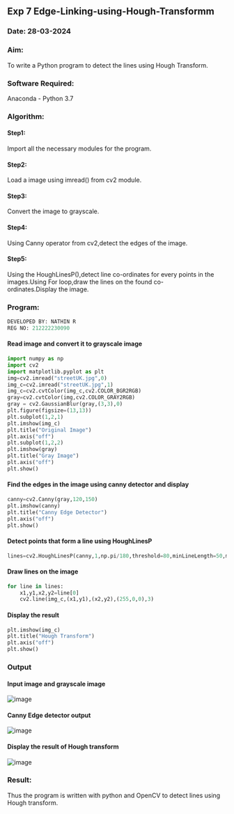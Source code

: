 ## Exp 7 Edge-Linking-using-Hough-Transformm
### Date: 28-03-2024
### Aim:
To write a Python program to detect the lines using Hough Transform.

### Software Required:
Anaconda - Python 3.7

### Algorithm:
#### Step1:
Import all the necessary modules for the program.
#### Step2:
Load a image using imread() from cv2 module.
#### Step3:
Convert the image to grayscale.
#### Step4:
Using Canny operator from cv2,detect the edges of the image.
#### Step5:
Using the HoughLinesP(),detect line co-ordinates for every points in the images.Using For loop,draw the lines on the found co-ordinates.Display the image.
### Program:
```python
DEVELOPED BY: NATHIN R
REG NO: 212222230090
```
#### Read image and convert it to grayscale image
```python
import numpy as np
import cv2
import matplotlib.pyplot as plt
img=cv2.imread("streetUK.jpg",0)
img_c=cv2.imread("streetUK.jpg",1)
img_c=cv2.cvtColor(img_c,cv2.COLOR_BGR2RGB)
gray=cv2.cvtColor(img,cv2.COLOR_GRAY2RGB)
gray = cv2.GaussianBlur(gray,(3,3),0)
plt.figure(figsize=(13,13))
plt.subplot(1,2,1)
plt.imshow(img_c)
plt.title("Original Image")
plt.axis("off")
plt.subplot(1,2,2)
plt.imshow(gray)
plt.title("Gray Image")
plt.axis("off")
plt.show()
```
#### Find the edges in the image using canny detector and display
```python
canny=cv2.Canny(gray,120,150)
plt.imshow(canny)
plt.title("Canny Edge Detector")
plt.axis("off")
plt.show()
```
#### Detect points that form a line using HoughLinesP
```python
lines=cv2.HoughLinesP(canny,1,np.pi/180,threshold=80,minLineLength=50,maxLineGap=250)
```
#### Draw lines on the image
```python
for line in lines:
    x1,y1,x2,y2=line[0]
    cv2.line(img_c,(x1,y1),(x2,y2),(255,0,0),3)
```
#### Display the result
```python
plt.imshow(img_c)
plt.title("Hough Transform")
plt.axis("off")
plt.show()
```
### Output
#### Input image and grayscale image
![image](https://github.com/S-ARVIND01/Edge-Linking-using-Hough-Transformm/assets/118707337/f9ade56f-5117-43a5-b39e-63fb098215d7)

#### Canny Edge detector output
![image](https://github.com/S-ARVIND01/Edge-Linking-using-Hough-Transformm/assets/118707337/c2fed6d1-cb37-4295-b04d-48f834155645)

#### Display the result of Hough transform
![image](https://github.com/S-ARVIND01/Edge-Linking-using-Hough-Transformm/assets/118707337/c4751dd3-43ce-4c63-933f-74a871822525)

### Result:
Thus the program is written with python and OpenCV to detect lines using Hough transform.

